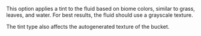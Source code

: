 This option applies a tint to the fluid based on biome colors, similar to grass, leaves, and water. For best results, the fluid should use a grayscale texture.

The tint type also affects the autogenerated texture of the bucket.